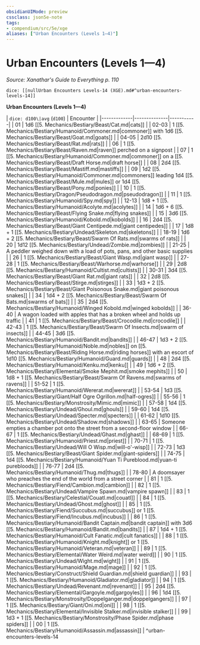 ```yaml
---
obsidianUIMode: preview
cssclass: json5e-note
tags:
- compendium/src/5e/xge
aliases: ["Urban Encounters (Levels 1—4)"]
---
```

# Urban Encounters (Levels 1—4)
*Source: Xanathar's Guide to Everything p. 110* 

`dice: [[nullUrban Encounters Levels-14 (XGE).md#^urban-encounters-levels-14]]`

**Urban Encounters (Levels 1—4)**

| `dice: d100\|avg` (`d100`) | Encounter |
|-------------|--------------|-----------|
| 01 | 1d6 [[5. Mechanics/Bestiary/Beast/Cat.md|cats]] |
| 02-03 | 1 [[5. Mechanics/Bestiary/Humanoid/Commoner.md|commoner]] with 1d6 [[5. Mechanics/Bestiary/Beast/Goat.md|goats]] |
| 04-05 | 2d10 [[5. Mechanics/Bestiary/Beast/Rat.md|rats]] |
| 06 | 1 [[5. Mechanics/Bestiary/Beast/Raven.md|raven]] perched on a signpost |
| 07 | 1 [[5. Mechanics/Bestiary/Humanoid/Commoner.md|commoner]] on a [[5. Mechanics/Bestiary/Beast/Draft Horse.md|draft horse]] |
| 08 | 2d4 [[5. Mechanics/Bestiary/Beast/Mastiff.md|mastiffs]] |
| 09 | 1d2 [[5. Mechanics/Bestiary/Humanoid/Commoner.md|commoners]] leading 1d4 [[5. Mechanics/Bestiary/Beast/Mule.md|mules]] or 1d4 [[5. Mechanics/Bestiary/Beast/Pony.md|ponies]] |
| 10 | 1 [[5. Mechanics/Bestiary/Dragon/Pseudodragon.md|pseudodragon]] |
| 11 | 1 [[5. Mechanics/Bestiary/Humanoid/Spy.md|spy]] |
| 12-13 | 1d8 + 1 [[5. Mechanics/Bestiary/Humanoid/Acolyte.md|acolytes]] |
| 14 | 1d6 + 6 [[5. Mechanics/Bestiary/Beast/Flying Snake.md|flying snakes]] |
| 15 | 3d6 [[5. Mechanics/Bestiary/Humanoid/Kobold.md|kobolds]] |
| 16 | 2d4 [[5. Mechanics/Bestiary/Beast/Giant Centipede.md|giant centipedes]] |
| 17 | 1d8 + 1 [[5. Mechanics/Bestiary/Undead/Skeleton.md|skeletons]] |
| 18-19 | 1d6 + 2 [[5. Mechanics/Bestiary/Beast/Swarm Of Rats.md|swarms of rats]] |
| 20 | 1d12 [[5. Mechanics/Bestiary/Undead/Zombie.md|zombies]] |
| 21-25 | A peddler weighed down with a load of pots, pans, and other basic supplies |
| 26 | 1 [[5. Mechanics/Bestiary/Beast/Giant Wasp.md|giant wasp]] |
| 27-28 | 1 [[5. Mechanics/Bestiary/Beast/Warhorse.md|warhorse]] |
| 29 | 2d8 [[5. Mechanics/Bestiary/Humanoid/Cultist.md|cultists]] |
| 30-31 | 3d4 [[5. Mechanics/Bestiary/Beast/Giant Rat.md|giant rats]] |
| 32 | 2d8 [[5. Mechanics/Bestiary/Beast/Stirge.md|stirges]] |
| 33 | 1d3 + 2 [[5. Mechanics/Bestiary/Beast/Giant Poisonous Snake.md|giant poisonous snakes]] |
| 34 | 1d4 + 2 [[5. Mechanics/Bestiary/Beast/Swarm Of Bats.md|swarms of bats]] |
| 35 | 2d4 [[5. Mechanics/Bestiary/Humanoid/Winged Kobold.md|winged kobolds]] |
| 36-40 | A wagon loaded with apples that has a broken wheel and holds up traffic |
| 41 | 1 [[5. Mechanics/Bestiary/Beast/Crocodile.md|crocodile]] |
| 42-43 | 1 [[5. Mechanics/Bestiary/Beast/Swarm Of Insects.md|swarm of insects]] |
| 44-45 | 3d6 [[5. Mechanics/Bestiary/Humanoid/Bandit.md|bandits]] |
| 46-47 | 1d3 + 2 [[5. Mechanics/Bestiary/Humanoid/Noble.md|nobles]] on [[5. Mechanics/Bestiary/Beast/Riding Horse.md|riding horses]] with an escort of 1d10 [[5. Mechanics/Bestiary/Humanoid/Guard.md|guards]] |
| 48 | 2d4 [[5. Mechanics/Bestiary/Humanoid/Kenku.md|kenku]] |
| 49 | 1d6 + 2 [[5. Mechanics/Bestiary/Elemental/Smoke Mephit.md|smoke mephits]] |
| 50 | 1d8 + 1 [[5. Mechanics/Bestiary/Beast/Swarm Of Ravens.md|swarms of ravens]] |
| 51-52 | 1 [[5. Mechanics/Bestiary/Humanoid/Wererat.md|wererat]] |
| 53-54 | 1d3 [[5. Mechanics/Bestiary/Giant/Half Ogre Ogrillon.md|half-ogres]] |
| 55-56 | 1 [[5. Mechanics/Bestiary/Monstrosity/Mimic.md|mimic]] |
| 57-58 | 1d4 [[5. Mechanics/Bestiary/Undead/Ghoul.md|ghouls]] |
| 59-60 | 1d4 [[5. Mechanics/Bestiary/Undead/Specter.md|specters]] |
| 61-62 | 1d10 [[5. Mechanics/Bestiary/Undead/Shadow.md|shadows]] |
| 63-65 | Someone empties a chamber pot onto the street from a second-floor window |
| 66-67 | 1 [[5. Mechanics/Bestiary/Undead/Ghast.md|ghast]] |
| 68-69 | 1 [[5. Mechanics/Bestiary/Humanoid/Priest.md|priest]] |
| 70-71 | 1 [[5. Mechanics/Bestiary/Undead/Will O Wisp.md|will-o'-wisp]] |
| 72-73 | 1d3 [[5. Mechanics/Bestiary/Beast/Giant Spider.md|giant-spiders]] |
| 74-75 | 1d4 [[5. Mechanics/Bestiary/Humanoid/Yuan Ti Pureblood.md|yuan-ti purebloods]] |
| 76-77 | 2d4 [[5. Mechanics/Bestiary/Humanoid/Thug.md|thugs]] |
| 78-80 | A doomsayer who preaches the end of the world from a street corner |
| 81 | 1 [[5. Mechanics/Bestiary/Fiend/Cambion.md|cambion]] |
| 82 | 1 [[5. Mechanics/Bestiary/Undead/Vampire Spawn.md|vampire spawn]] |
| 83 | 1 [[5. Mechanics/Bestiary/Celestial/Couatl.md|couatl]] |
| 84 | 1 [[5. Mechanics/Bestiary/Undead/Ghost.md|ghost]] |
| 85 | 1 [[5. Mechanics/Bestiary/Fiend/Succubus.md|succubus]] or 1 [[5. Mechanics/Bestiary/Fiend/Incubus.md|incubus]] |
| 86 | 1 [[5. Mechanics/Bestiary/Humanoid/Bandit Captain.md|bandit captain]] with 3d6 [[5. Mechanics/Bestiary/Humanoid/Bandit.md|bandits]] |
| 87 | 1d4 + 1 [[5. Mechanics/Bestiary/Humanoid/Cult Fanatic.md|cult fanatics]] |
| 88 | 1 [[5. Mechanics/Bestiary/Humanoid/Knight.md|knight]] or 1 [[5. Mechanics/Bestiary/Humanoid/Veteran.md|veteran]] |
| 89 | 1 [[5. Mechanics/Bestiary/Elemental/Water Weird.md|water weird]] |
| 90 | 1 [[5. Mechanics/Bestiary/Undead/Wight.md|wight]] |
| 91 | 1 [[5. Mechanics/Bestiary/Humanoid/Mage.md|mage]] |
| 92 | 1 [[5. Mechanics/Bestiary/Construct/Shield Guardian.md|shield guardian]] |
| 93 | 1 [[5. Mechanics/Bestiary/Humanoid/Gladiator.md|gladiator]] |
| 94 | 1 [[5. Mechanics/Bestiary/Undead/Revenant.md|revenant]] |
| 95 | 2d4 [[5. Mechanics/Bestiary/Elemental/Gargoyle.md|gargoyles]] |
| 96 | 1d4 [[5. Mechanics/Bestiary/Monstrosity/Doppelganger.md|doppelgangers]] |
| 97 | 1 [[5. Mechanics/Bestiary/Giant/Oni.md|oni]] |
| 98 | 1 [[5. Mechanics/Bestiary/Elemental/Invisible Stalker.md|invisible stalker]] |
| 99 | 1d3 + 1 [[5. Mechanics/Bestiary/Monstrosity/Phase Spider.md|phase spiders]] |
| 00 | 1 [[5. Mechanics/Bestiary/Humanoid/Assassin.md|assassin]] |
^urban-encounters-levels-14